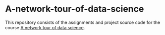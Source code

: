 # A-network-tour-of-data-science

This repository consists of the assignments and project source code for the course [A network tour of data science](https://edu.epfl.ch/coursebook/en/a-network-tour-of-data-science-EE-558).
